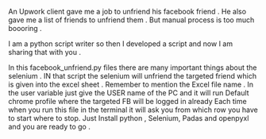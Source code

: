 An Upwork client gave me a job to unfriend his facebook friend . He also gave me a list of friends to unfriend them . But manual process is too much boooring . 

I am a python script writer so then I developed a script and now I am sharing that with you . 

In this facebook_unfriend.py files there are many important things about the selenium .
IN that script the selenium will unfriend the targeted friend which is given into the excel sheet . 
Remember to mention the Excel file name . 
In the user variable just give the USER name of the PC and it will run Default chrome profile where the targeted FB will be logged in already
Each time when you run this file in the terminal it will ask you from which row you have to start where to stop. 
Just Install python , Selenium, Padas and openpyxl and you are ready to go .
